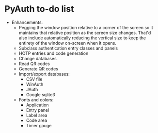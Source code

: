 # PyAuth to-do list

* Enhancements:
  - Pegging the window position relative to a corner of the screen so
    it maintains that relative position as the screen size changes. That'd
    also include automatically reducing the vertical size to keep the
    entirety of the window on-screen when it opens.
  - Subclass authentication entry classes and panels
  - HOTP entries and code generation
  - Change databases
  - Read QR codes
  - Generate QR codes
  - Import/export databases:
    - CSV file
    - WinAuth
    - JAuth
    - Google sqlite3
  - Fonts and colors:
    - Application
    - Entry panel
    - Label area
    - Code area
    - Timer gauge
